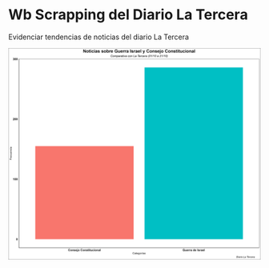 # Wb Scrapping del Diario La Tercera
Evidenciar tendencias de noticias del diario La Tercera


![Cobertura de noticia sobre Guerra Israel vs Nueva Constitución ](https://github.com/matdknu/Scrap-LaTercera/blob/main/web-scrapping/image/grafico.png)


